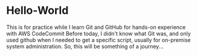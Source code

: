 # Hello-World
This is for practice while I learn Git and GitHub for hands-on experience with AWS CodeCommit
Before today, I didn't know what Git was, and only used github when I needed to get a specific script, usually for on-premise system administration. 
So, this will be something of a journey...
